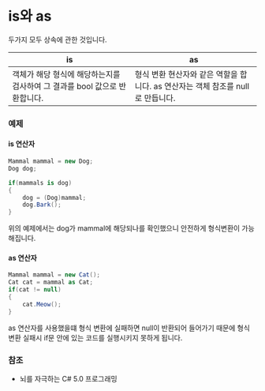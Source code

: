 # is와 as

두가지 모두 상속에 관한 것입니다. 

| is                                                           | as                                                           |
| ------------------------------------------------------------ | ------------------------------------------------------------ |
| 객체가 해당 형식에 해당하는지를 검사하여 그 결과를 bool 값으로 반환합니다. | 형식 변환 현산자와 같은 역할을 합니다. as 연산자는 객체 참조를 null로 만듭니다. |

### 예제

#### is 연산자

~~~C#
Mammal mammal = new Dog;
Dog dog;

if(mammals is dog) 
{
    dog = (Dog)mammal;
    dog.Bark();
}
~~~

위의 예제에서는 dog가 mammal에 해당되나를 확인했으니 안전하게 형식변환이 가능해집니다.

#### as 연산자

~~~C#
Mammal mammal = new Cat();
Cat cat = mammal as Cat;
if(cat != null) 
{
    cat.Meow();
}
~~~

as 연산자를 사용했을떄 형식 변환에 실패하면 null이 반환되어 들어가기 때문에 형식 변환 실패시 if문 안에 있는 코드를 실행시키지 못하게 됩니다.

### 참조

+ 뇌를 자극하는 C# 5.0 프로그래밍